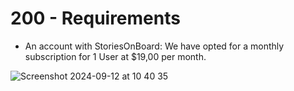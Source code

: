 # 200 - Requirements

- An account with StoriesOnBoard: We have opted for a monthly subscription for 1 User at $19,00 per month.

![Screenshot 2024-09-12 at 10 40 35](https://github.com/user-attachments/assets/fa52bb0a-3604-4e02-8b4f-d34f99f8952b)

